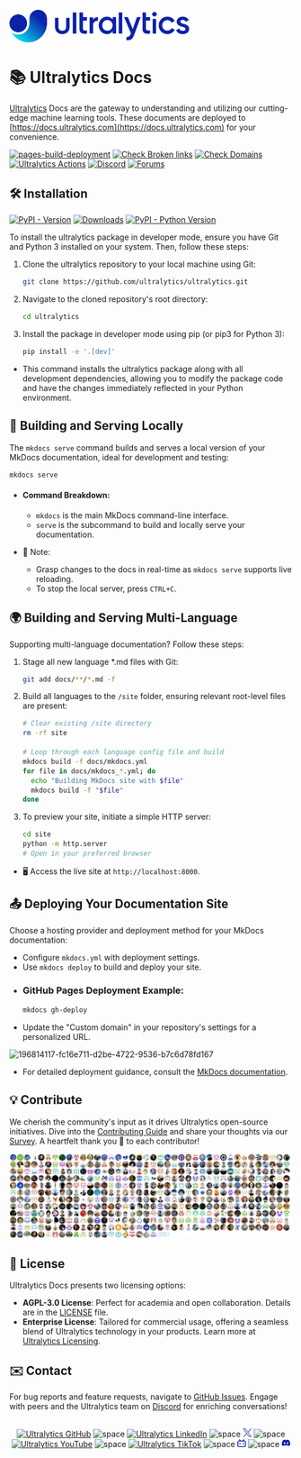 <br>
<a href="https://ultralytics.com" target="_blank"><img src="https://raw.githubusercontent.com/ultralytics/assets/main/logo/Ultralytics_Logotype_Original.svg" width="320" alt="Ultralytics logo"></a>

# 📚 Ultralytics Docs

[Ultralytics](https://ultralytics.com) Docs are the gateway to understanding and utilizing our cutting-edge machine learning tools. These documents are deployed to [https://docs.ultralytics.com](https://docs.ultralytics.com) for your convenience.

[![pages-build-deployment](https://github.com/ultralytics/docs/actions/workflows/pages/pages-build-deployment/badge.svg)](https://github.com/ultralytics/docs/actions/workflows/pages/pages-build-deployment)
[![Check Broken links](https://github.com/ultralytics/docs/actions/workflows/links.yml/badge.svg)](https://github.com/ultralytics/docs/actions/workflows/links.yml)
[![Check Domains](https://github.com/ultralytics/docs/actions/workflows/check_domains.yml/badge.svg)](https://github.com/ultralytics/docs/actions/workflows/check_domains.yml)
[![Ultralytics Actions](https://github.com/ultralytics/docs/actions/workflows/format.yml/badge.svg)](https://github.com/ultralytics/docs/actions/workflows/format.yml)
[![Discord](https://img.shields.io/discord/1089800235347353640?logo=discord&logoColor=white&label=Discord&color=blue)](https://ultralytics.com/discord) [![Forums](https://img.shields.io/discourse/users?server=https%3A%2F%2Fcommunity.ultralytics.com&logo=discourse&label=Forums&color=blue)](https://community.ultralytics.com)

## 🛠️ Installation

[![PyPI - Version](https://img.shields.io/pypi/v/ultralytics?logo=pypi&logoColor=white)](https://pypi.org/project/ultralytics/)
[![Downloads](https://static.pepy.tech/badge/ultralytics)](https://pepy.tech/project/ultralytics)
[![PyPI - Python Version](https://img.shields.io/pypi/pyversions/ultralytics?logo=python&logoColor=gold)](https://pypi.org/project/ultralytics/)

To install the ultralytics package in developer mode, ensure you have Git and Python 3 installed on your system. Then, follow these steps:

1. Clone the ultralytics repository to your local machine using Git:

    ```bash
    git clone https://github.com/ultralytics/ultralytics.git
    ```

2. Navigate to the cloned repository's root directory:

    ```bash
    cd ultralytics
    ```

3. Install the package in developer mode using pip (or pip3 for Python 3):

    ```bash
    pip install -e '.[dev]'
    ```

- This command installs the ultralytics package along with all development dependencies, allowing you to modify the package code and have the changes immediately reflected in your Python environment.

## 🚀 Building and Serving Locally

The `mkdocs serve` command builds and serves a local version of your MkDocs documentation, ideal for development and testing:

```bash
mkdocs serve
```

- #### Command Breakdown:

    - `mkdocs` is the main MkDocs command-line interface.
    - `serve` is the subcommand to build and locally serve your documentation.

- 🧐 Note:

    - Grasp changes to the docs in real-time as `mkdocs serve` supports live reloading.
    - To stop the local server, press `CTRL+C`.

## 🌍 Building and Serving Multi-Language

Supporting multi-language documentation? Follow these steps:

1. Stage all new language \*.md files with Git:

    ```bash
    git add docs/**/*.md -f
    ```

2. Build all languages to the `/site` folder, ensuring relevant root-level files are present:

    ```bash
    # Clear existing /site directory
    rm -rf site

    # Loop through each language config file and build
    mkdocs build -f docs/mkdocs.yml
    for file in docs/mkdocs_*.yml; do
      echo "Building MkDocs site with $file"
      mkdocs build -f "$file"
    done
    ```

3. To preview your site, initiate a simple HTTP server:

    ```bash
    cd site
    python -m http.server
    # Open in your preferred browser
    ```

- 🖥️ Access the live site at `http://localhost:8000`.

## 📤 Deploying Your Documentation Site

Choose a hosting provider and deployment method for your MkDocs documentation:

- Configure `mkdocs.yml` with deployment settings.
- Use `mkdocs deploy` to build and deploy your site.

* ### GitHub Pages Deployment Example:

    ```bash
    mkdocs gh-deploy
    ```

- Update the "Custom domain" in your repository's settings for a personalized URL.

![196814117-fc16e711-d2be-4722-9536-b7c6d78fd167](https://user-images.githubusercontent.com/26833433/210150206-9e86dcd7-10af-43e4-9eb2-9518b3799eac.png)

- For detailed deployment guidance, consult the [MkDocs documentation](https://www.mkdocs.org/user-guide/deploying-your-docs/).

## 💡 Contribute

We cherish the community's input as it drives Ultralytics open-source initiatives. Dive into the [Contributing Guide](https://docs.ultralytics.com/help/contributing) and share your thoughts via our [Survey](https://ultralytics.com/survey?utm_source=github&utm_medium=social&utm_campaign=Survey). A heartfelt thank you 🙏 to each contributor!

![Ultralytics open-source contributors](https://github.com/ultralytics/assets/raw/main/im/image-contributors.png)

## 📜 License

Ultralytics Docs presents two licensing options:

- **AGPL-3.0 License**: Perfect for academia and open collaboration. Details are in the [LICENSE](https://github.com/ultralytics/docs/blob/main/LICENSE) file.
- **Enterprise License**: Tailored for commercial usage, offering a seamless blend of Ultralytics technology in your products. Learn more at [Ultralytics Licensing](https://ultralytics.com/license).

## ✉️ Contact

For bug reports and feature requests, navigate to [GitHub Issues](https://github.com/ultralytics/docs/issues). Engage with peers and the Ultralytics team on [Discord](https://ultralytics.com/discord) for enriching conversations!

<br>
<div align="center">
  <a href="https://github.com/ultralytics"><img src="https://github.com/ultralytics/assets/raw/main/social/logo-social-github.png" width="3%" alt="Ultralytics GitHub"></a>
  <img src="https://github.com/ultralytics/assets/raw/main/social/logo-transparent.png" width="3%" alt="space">
  <a href="https://www.linkedin.com/company/ultralytics/"><img src="https://github.com/ultralytics/assets/raw/main/social/logo-social-linkedin.png" width="3%" alt="Ultralytics LinkedIn"></a>
  <img src="https://github.com/ultralytics/assets/raw/main/social/logo-transparent.png" width="3%" alt="space">
  <a href="https://twitter.com/ultralytics"><img src="https://github.com/ultralytics/assets/raw/main/social/logo-social-twitter.png" width="3%" alt="Ultralytics Twitter"></a>
  <img src="https://github.com/ultralytics/assets/raw/main/social/logo-transparent.png" width="3%" alt="space">
  <a href="https://youtube.com/ultralytics?sub_confirmation=1"><img src="https://github.com/ultralytics/assets/raw/main/social/logo-social-youtube.png" width="3%" alt="Ultralytics YouTube"></a>
  <img src="https://github.com/ultralytics/assets/raw/main/social/logo-transparent.png" width="3%" alt="space">
  <a href="https://www.tiktok.com/@ultralytics"><img src="https://github.com/ultralytics/assets/raw/main/social/logo-social-tiktok.png" width="3%" alt="Ultralytics TikTok"></a>
  <img src="https://github.com/ultralytics/assets/raw/main/social/logo-transparent.png" width="3%" alt="space">
  <a href="https://ultralytics.com/bilibili"><img src="https://github.com/ultralytics/assets/raw/main/social/logo-social-bilibili.png" width="3%" alt="Ultralytics BiliBili"></a>
  <img src="https://github.com/ultralytics/assets/raw/main/social/logo-transparent.png" width="3%" alt="space">
  <a href="https://ultralytics.com/discord"><img src="https://github.com/ultralytics/assets/raw/main/social/logo-social-discord.png" width="3%" alt="Ultralytics Discord"></a>
</div>
